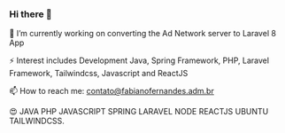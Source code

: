 ### Hi there 👋

🔭 I’m currently working on converting the Ad Network server to Laravel 8 App

⚡ Interest includes Development Java, Spring Framework, PHP, Laravel Framework, Tailwindcss, Javascript and ReactJS

📫 How to reach me: contato@fabianofernandes.adm.br


😍 JAVA PHP JAVASCRIPT SPRING LARAVEL NODE REACTJS UBUNTU TAILWINDCSS.


<!--
**fabianosfbr/fabianosfbr** is a ✨ _special_ ✨ repository because its `README.md` (this file) appears on your GitHub profile.

Here are some ideas to get you started:

- 🔭 I’m currently working on ...
- 🌱 I’m currently learning ...
- 👯 I’m looking to collaborate on ...
- 🤔 I’m looking for help with ...
- 💬 Ask me about ...
- 📫 How to reach me: ...
- 😄 Pronouns: ...
- ⚡ Fun fact: ...
-->



